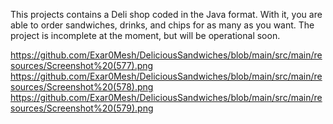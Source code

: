 This projects contains a Deli shop coded in the Java format. With it, you are able to order sandwiches, drinks, and chips for as many as you want. The project is incomplete at the moment, but will be operational soon.

https://github.com/Exar0Mesh/DeliciousSandwiches/blob/main/src/main/resources/Screenshot%20(577).png
https://github.com/Exar0Mesh/DeliciousSandwiches/blob/main/src/main/resources/Screenshot%20(578).png
https://github.com/Exar0Mesh/DeliciousSandwiches/blob/main/src/main/resources/Screenshot%20(579).png
